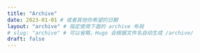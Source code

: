 ```yaml
---
title: "Archive"
date: 2023-01-01 # 或者其他你希望的日期
layout: "archive" # 指定使用下面的 archive 布局
# slug: "archive" # 可以省略，Hugo 会根据文件名自动生成 /archive/
draft: false
---
```


